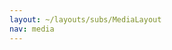 ```yaml
---
layout: ~/layouts/subs/MediaLayout
nav: media
---
```


<single-column>

<latest-posts-twelve class="latest-blog-cards"></latest-posts-twelve>


</single-column>
<single-column>
<next-button tag="See More" to="/blog" location="move-right"></next-button>

</single-column>